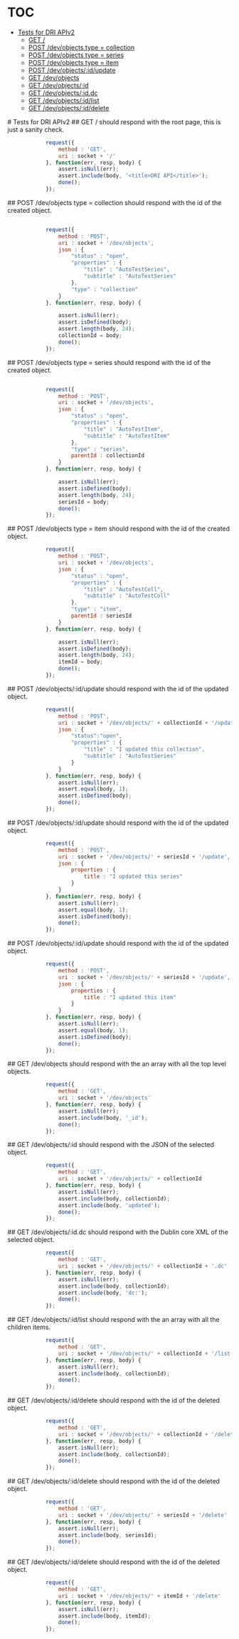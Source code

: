 # TOC
   - [Tests for DRI APIv2](#tests-for-dri-apiv2)
     - [GET /](#tests-for-dri-apiv2-get-)
     - [POST /dev/objects type = collection](#tests-for-dri-apiv2-post-devobjects-type--collection)
     - [POST /dev/objects type = series](#tests-for-dri-apiv2-post-devobjects-type--series)
     - [POST /dev/objects type = item](#tests-for-dri-apiv2-post-devobjects-type--item)
     - [POST /dev/objects/:id/update](#tests-for-dri-apiv2-post-devobjectsidupdate)
     - [GET /dev/objects](#tests-for-dri-apiv2-get-devobjects)
     - [GET /dev/objects/:id](#tests-for-dri-apiv2-get-devobjectsid)
     - [GET /dev/objects/:id.dc](#tests-for-dri-apiv2-get-devobjectsiddc)
     - [GET /dev/objects/:id/list](#tests-for-dri-apiv2-get-devobjectsidlist)
     - [GET /dev/objects/:id/delete](#tests-for-dri-apiv2-get-devobjectsiddelete)
<a name="" />
 
<a name="tests-for-dri-apiv2" />
# Tests for DRI APIv2
<a name="tests-for-dri-apiv2-get-" />
## GET /
should respond with the root page, this is just a sanity check.

```js
			request({
				method : 'GET',
				uri : socket + '/'
			}, function(err, resp, body) {
				assert.isNull(err);
				assert.include(body, '<title>DRI API</title>');
				done();
			});
```

<a name="tests-for-dri-apiv2-post-devobjects-type--collection" />
## POST /dev/objects type = collection
should respond with the id of the created object.

```js

			request({
				method : 'POST',
				uri : socket + '/dev/objects',
				json : {
					"status" : "open",
					"properties" : {
						"title" : "AutoTestSeries",
						"subtitle" : "AutoTestSeries"
					},
					"type" : "collection"
				}
			}, function(err, resp, body) {

				assert.isNull(err);
				assert.isDefined(body);
				assert.length(body, 24);
				collectionId = body;
				done();
			});
```

<a name="tests-for-dri-apiv2-post-devobjects-type--series" />
## POST /dev/objects type = series
should respond with the id of the created object.

```js

			request({
				method : 'POST',
				uri : socket + '/dev/objects',
				json : {
					"status" : "open",
					"properties" : {
						"title" : "AutoTestItem",
						"subtitle" : "AutoTestItem"
					},
					"type" : "series",
					parentId : collectionId
				}
			}, function(err, resp, body) {

				assert.isNull(err);
				assert.isDefined(body);
				assert.length(body, 24);
				seriesId = body;
				done();
			});
```

<a name="tests-for-dri-apiv2-post-devobjects-type--item" />
## POST /dev/objects type = item
should respond with the id of the created object.

```js
			request({
				method : 'POST',
				uri : socket + '/dev/objects',
				json : {
					"status" : "open",
					"properties" : {
						"title" : "AutoTestColl",
						"subtitle" : "AutoTestColl"
					},
					"type" : "item",
					parentId : seriesId
				}
			}, function(err, resp, body) {

				assert.isNull(err);
				assert.isDefined(body);
				assert.length(body, 24);
				itemId = body;
				done();
			});
```

<a name="tests-for-dri-apiv2-post-devobjectsidupdate" />
## POST /dev/objects/:id/update
should respond with the id of the updated object.

```js
			request({
				method : 'POST',
				uri : socket + '/dev/objects/' + collectionId + '/update',
				json : {
					"status":"open",
					"properties" : {
						"title" : "I updated this collection",
						"subtitle" : "AutoTestSeries"
					}
				}
			}, function(err, resp, body) {
				assert.isNull(err);
				assert.equal(body, 1);
				assert.isDefined(body);
				done();
			});
```

<a name="tests-for-dri-apiv2-post-devobjectsidupdate" />
## POST /dev/objects/:id/update
should respond with the id of the updated object.

```js
			request({
				method : 'POST',
				uri : socket + '/dev/objects/' + seriesId + '/update',
				json : {
					properties : {
						title : "I updated this series"
					}
				}
			}, function(err, resp, body) {
				assert.isNull(err);
				assert.equal(body, 1);
				assert.isDefined(body);
				done();
			});
```

<a name="tests-for-dri-apiv2-post-devobjectsidupdate" />
## POST /dev/objects/:id/update
should respond with the id of the updated object.

```js
			request({
				method : 'POST',
				uri : socket + '/dev/objects/' + seriesId + '/update',
				json : {
					properties : {
						title : "I updated this item"
					}
				}
			}, function(err, resp, body) {
				assert.isNull(err);
				assert.equal(body, 1);
				assert.isDefined(body);
				done();
			});
```

<a name="tests-for-dri-apiv2-get-devobjects" />
## GET /dev/objects
should respond with the an array with all the top level objects.

```js
			request({
				method : 'GET',
				uri : socket + '/dev/objects'
			}, function(err, resp, body) {
				assert.isNull(err);
				assert.include(body, '_id');
				done();
			});
```

<a name="tests-for-dri-apiv2-get-devobjectsid" />
## GET /dev/objects/:id
should respond with the JSON of the selected object.

```js
			request({
				method : 'GET',
				uri : socket + '/dev/objects/' + collectionId
			}, function(err, resp, body) {
				assert.isNull(err);
				assert.include(body, collectionId);
				assert.include(body, 'updated');
				done();
			});
```

<a name="tests-for-dri-apiv2-get-devobjectsiddc" />
## GET /dev/objects/:id.dc
should respond with the Dublin core XML of the selected object.

```js
			request({
				method : 'GET',
				uri : socket + '/dev/objects/' + collectionId + '.dc'
			}, function(err, resp, body) {
				assert.isNull(err);
				assert.include(body, collectionId);
				assert.include(body, 'dc:');
				done();
			});
```

<a name="tests-for-dri-apiv2-get-devobjectsidlist" />
## GET /dev/objects/:id/list
should respond with the an array with all the children items.

```js
			request({
				method : 'GET',
				uri : socket + '/dev/objects/' + collectionId + '/list'
			}, function(err, resp, body) {
				assert.isNull(err);
				assert.include(body, collectionId);
				done();
			});
```

<a name="tests-for-dri-apiv2-get-devobjectsiddelete" />
## GET /dev/objects/:id/delete
should respond with the id of the deleted object.

```js
			request({
				method : 'GET',
				uri : socket + '/dev/objects/' + collectionId + '/delete'
			}, function(err, resp, body) {
				assert.isNull(err);
				assert.include(body, collectionId);
				done();
			});
```

<a name="tests-for-dri-apiv2-get-devobjectsiddelete" />
## GET /dev/objects/:id/delete
should respond with the id of the deleted object.

```js
			request({
				method : 'GET',
				uri : socket + '/dev/objects/' + seriesId + '/delete'
			}, function(err, resp, body) {
				assert.isNull(err);
				assert.include(body, seriesId);
				done();
			});
```

<a name="tests-for-dri-apiv2-get-devobjectsiddelete" />
## GET /dev/objects/:id/delete
should respond with the id of the deleted object.

```js
			request({
				method : 'GET',
				uri : socket + '/dev/objects/' + itemId + '/delete'
			}, function(err, resp, body) {
				assert.isNull(err);
				assert.include(body, itemId);
				done();
			});
```

